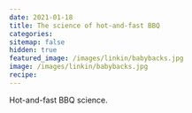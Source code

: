 ```yaml
---
date: 2021-01-18
title: The science of hot-and-fast BBQ
categories:
sitemap: false
hidden: true
featured_image: /images/linkin/babybacks.jpg
image: /images/linkin/babybacks.jpg
recipe:
---
```


Hot-and-fast BBQ science.

<br>
